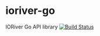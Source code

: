 # ioriver-go
IORiver Go API library
[![Build Status](https://github.com/ioriver-test-public/ioriver-go/actions/workflows/main.yml/badge.svg)](https://github.com/ioriver-test-public/ioriver-go/actions/workflows/main.yml)
